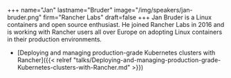 +++
name="Jan"
lastname="Bruder"
image="/img/speakers/jan-bruder.png"
firm="Rancher Labs"
draft=false
+++
Jan Bruder is a Linux containers and open source enthusiast. He joined Rancher Labs in 2016 and is working with Rancher users all over Europe on adopting Linux containers in their production environments.

* [Deploying and managing production-grade Kubernetes clusters with Rancher]({{< relref "talks/Deploying-and-managing-production-grade-Kubernetes-clusters-with-Rancher.md" >}})
